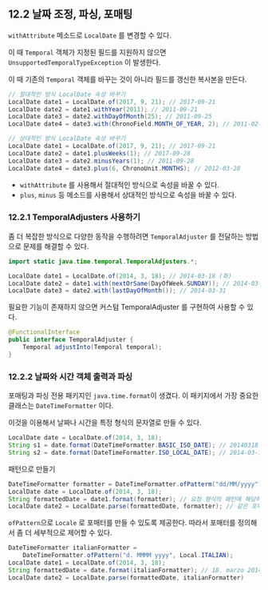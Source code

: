 ## 12.2 날짜 조정, 파싱, 포매팅

`withAttribute` 메소드로 `LocalDate` 를 변경할 수 있다.

이 때 `Temporal` 객체가 지정된 필드를 지원하지 않으면 `UnsupportedTemporalTypeException` 이 발생한다.

이 때 기존의 `Temporal` 객체를 바꾸는 것이 아니라 필드를 갱신한 복사본을 만든다.

``` java
// 절대적인 방식 LocalDate 속성 바꾸기
LocalDate date1 = LocalDate.of(2017, 9, 21); // 2017-09-21
LocalDate date2 = date1.withYear(2011); // 2011-09-21
LocalDate date3 = date2.withDayOfMonth(25); // 2011-09-25
LocalDate date4 = date3.with(ChronoField.MONTH_OF_YEAR, 2); // 2011-02-25

// 상대적인 방식 LocalDate 속성 바꾸기
LocalDate date1 = LocalDate.of(2017, 9, 21); // 2017-09-21
LocalDate date2 = date1.plusWeeks(1); // 2017-09-28
LocalDate date3 = date2.minusYears(1); // 2011-09-28
LocalDate date4 = date3.plus(6, ChronoUnit.MONTHS); // 2012-03-28
```

- `withAttribute` 를 사용해서 절대적인 방식으로 속성을 바꿀 수 있다.
- `plus`, `minus` 등 메소드를 사용해서 상대적인 방식으로 속성을 바꿀 수 있다.



### 12.2.1 TemporalAdjusters 사용하기

좀 더 복잡한 방식으로 다양한 동작을 수행하려면 `TemporalAdjuster` 를 전달하는 방법으로 문제를 해결할 수 있다.

```java
import static java.time.temporal.TemporalAdjusters.*;

LocalDate date1 = LocalDate.of(2014, 3, 18); // 2014-03-18 (화)
LocalDate date2 = date1.with(nextOrSame(DayOfWeek.SUNDAY)); // 2014-03-23
LocalDate date3 = date2.with(lastDayOfMonth()); // 2014-03-31
```



필요한 기능이 존재하지 않으면 커스텀 TemporalAdjuster 를 구현하여 사용할 수 있다.

```java
@FunctionalInterface
public interface TemporalAdjuster {
    Temporal adjustInto(Temporal temporal);
}
```



### 12.2.2 날짜와 시간 객체 출력과 파싱

포매팅과 파싱 전용 패키지인 `java.time.format`이 생겼다. 이 패키지에서 가장 중요한 클래스는 `DateTimeFormatter` 이다.

이것을 이용해서 날짜나 시간을 특정 형식의 문자열로 만들 수 있다.

```java
LocalDate date = LocalDate.of(2014, 3, 18);
String s1 = date.format(DateTimeFormatter.BASIC_ISO_DATE); // 20140318
String s2 = date.format(DateTimeFormatter.ISO_LOCAL_DATE); // 2014-03-18
```



패턴으로 만들기

```java
DateTimeFormatter formatter = DateTimeFormatter.ofPatterm("dd/MM/yyyy");
LocalDate date = LocalDate.of(2014, 3, 18);
String formattedDate = date1.format(formatter); // 요청 형식의 패턴에 해당하는 문자열 생성
LocalDate date2 = LocalDate.parse(formattedDate, formatter); // 같은 포매터를 적용해서 생성된 문자열을 파싱
```



`ofPattern`으로 `Locale` 로 포매터를 만들 수 있도록 제공한다. 따라서 포매터를 정의해서 좀 더 세부적으로 제어할 수 있다.

```java
DateTimeFormatter italianFormatter =
    DateTimeFormatter.ofPattern("d. MMMM yyyy", Local.ITALIAN);
LocalDate date1 = LocalDate.of(2014, 3, 18);
String formattedDate = date.format(italianFormatter); // 18. marzo 2014
LocalDate date2 = LocalDate.parse(formattedDate, italianFormatter)
```


